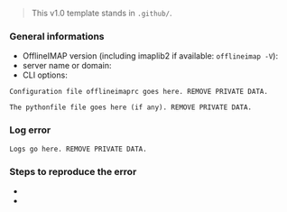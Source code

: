 > This v1.0 template stands in `.github/`.

### General informations

- OfflineIMAP version (including imaplib2 if available: `offlineimap -V`):
- server name or domain:
- CLI options:

```
Configuration file offlineimaprc goes here. REMOVE PRIVATE DATA.
```

```
The pythonfile file goes here (if any). REMOVE PRIVATE DATA.
```


### Log error

```
Logs go here. REMOVE PRIVATE DATA.
```

### Steps to reproduce the error

- 
- 

